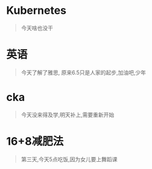 # Kubernetes
> 今天啥也没干
# 英语
> 今天了解了雅思, 原来6.5只是人家的起步,加油吧,少年
# cka
> 今天没来得及学,明天补上,需要重新开始
# 16+8减肥法
> 第三天,今天5点吃饭,因为女儿要上舞蹈课
